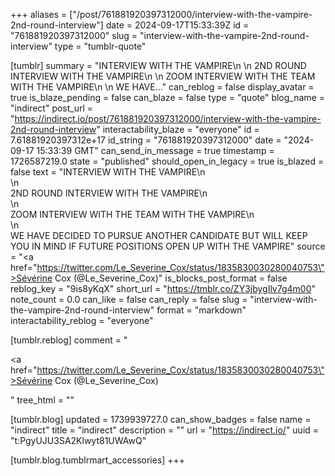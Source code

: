 +++
aliases = ["/post/761881920397312000/interview-with-the-vampire-2nd-round-interview"]
date = 2024-09-17T15:33:39Z
id = "761881920397312000"
slug = "interview-with-the-vampire-2nd-round-interview"
type = "tumblr-quote"

[tumblr]
summary = "INTERVIEW WITH THE VAMPIRE\n \n 2ND ROUND INTERVIEW WITH THE VAMPIRE\n \n ZOOM INTERVIEW WITH THE TEAM WITH THE VAMPIRE\n \n WE HAVE..."
can_reblog = false
display_avatar = true
is_blaze_pending = false
can_blaze = false
type = "quote"
blog_name = "indirect"
post_url = "https://indirect.io/post/761881920397312000/interview-with-the-vampire-2nd-round-interview"
interactability_blaze = "everyone"
id = 7.61881920397312e+17
id_string = "761881920397312000"
date = "2024-09-17 15:33:39 GMT"
can_send_in_message = true
timestamp = 1726587219.0
state = "published"
should_open_in_legacy = true
is_blazed = false
text = "INTERVIEW WITH THE VAMPIRE\n<br/>\n<br/>2ND ROUND INTERVIEW WITH THE VAMPIRE\n<br/>\n<br/>ZOOM INTERVIEW WITH THE TEAM WITH THE VAMPIRE\n<br/>\n<br/>WE HAVE DECIDED TO PURSUE ANOTHER CANDIDATE BUT WILL KEEP YOU IN MIND IF FUTURE POSITIONS OPEN UP WITH THE VAMPIRE"
source = "<a href=\"https://twitter.com/Le_Severine_Cox/status/1835830030280040753\">Sévérine Cox (@Le_Severine_Cox)</a>"
is_blocks_post_format = false
reblog_key = "9is8yKqX"
short_url = "https://tmblr.co/ZY3jbygIlv7g4m00"
note_count = 0.0
can_like = false
can_reply = false
slug = "interview-with-the-vampire-2nd-round-interview"
format = "markdown"
interactability_reblog = "everyone"

[tumblr.reblog]
comment = "<p><a href=\"https://twitter.com/Le_Severine_Cox/status/1835830030280040753\">Sévérine Cox (@Le_Severine_Cox)</a></p>"
tree_html = ""

[tumblr.blog]
updated = 1739939727.0
can_show_badges = false
name = "indirect"
title = "indirect"
description = ""
url = "https://indirect.io/"
uuid = "t:PgyUJU3SA2Klwyt81UWAwQ"

[tumblr.blog.tumblrmart_accessories]
+++
